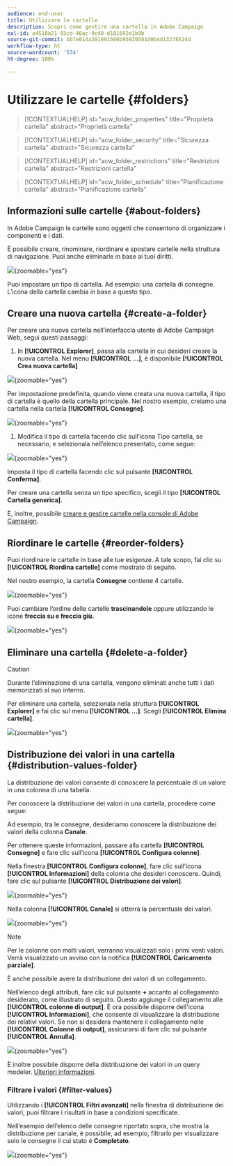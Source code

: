 ```yaml
---
audience: end-user
title: Utilizzare le cartelle
description: Scopri come gestire una cartella in Adobe Campaign
exl-id: a4518a21-03cd-46ac-9c40-d181692e1b9b
source-git-commit: bb7e014a381801566b95839581d0b4d13278524d
workflow-type: ht
source-wordcount: '574'
ht-degree: 100%

---
```


# Utilizzare le cartelle {#folders}

>[!CONTEXTUALHELP]
>id="acw_folder_properties"
>title="Proprietà cartella"
>abstract="Proprietà cartella"

>[!CONTEXTUALHELP]
>id="acw_folder_security"
>title="Sicurezza cartella"
>abstract="Sicurezza cartella"

>[!CONTEXTUALHELP]
>id="acw_folder_restrictions"
>title="Restrizioni cartella"
>abstract="Restrizioni cartella"

>[!CONTEXTUALHELP]
>id="acw_folder_schedule"
>title="Pianificazione cartella"
>abstract="Pianificazione cartella"

## Informazioni sulle cartelle {#about-folders}

In Adobe Campaign le cartelle sono oggetti che consentono di organizzare i componenti e i dati.

È possibile creare, rinominare, riordinare e spostare cartelle nella struttura di navigazione. Puoi anche eliminarle in base ai tuoi diritti.

![](assets/folders.png){zoomable="yes"}

Puoi impostare un tipo di cartella. Ad esempio: una cartella di consegne.
L’icona della cartella cambia in base a questo tipo.

## Creare una nuova cartella {#create-a-folder}

Per creare una nuova cartella nell’interfaccia utente di Adobe Campaign Web, segui questi passaggi:

1. In **[!UICONTROL Explorer]**, passa alla cartella in cui desideri creare la nuova cartella.
Nel menu **[!UICONTROL ...]**, è disponibile **[!UICONTROL Crea nuova cartella]**

![](assets/folder_create.png){zoomable="yes"}

Per impostazione predefinita, quando viene creata una nuova cartella, il tipo di cartella è quello della cartella principale. Nel nostro esempio, creiamo una cartella nella cartella **[!UICONTROL Consegne]**.

![](assets/folder_new.png){zoomable="yes"}

1. Modifica il tipo di cartella facendo clic sull’icona Tipo cartella, se necessario, e selezionala nell’elenco presentato, come segue:

![](assets/folder_type.png){zoomable="yes"}

Imposta il tipo di cartella facendo clic sul pulsante **[!UICONTROL Conferma]**.

Per creare una cartella senza un tipo specifico, scegli il tipo **[!UICONTROL Cartella generica]**.

È, inoltre, possibile [creare e gestire cartelle nella console di Adobe Campaign](https://experienceleague.adobe.com/it/docs/campaign/campaign-v8/config/configuration/folders-and-views).


## Riordinare le cartelle {#reorder-folders}

Puoi riordinare le cartelle in base alle tue esigenze. A tale scopo, fai clic su **[!UICONTROL Riordina cartelle]** come mostrato di seguito.

Nel nostro esempio, la cartella **Consegne** contiene 4 cartelle.

![](assets/folder-reorder.png){zoomable="yes"}

Puoi cambiare l’ordine delle cartelle **trascinandole** oppure utilizzando le icone **freccia su e freccia giù.**

![](assets/folder-draganddrop.png){zoomable="yes"}


## Eliminare una cartella {#delete-a-folder}

>[!CAUTION]
>
>Durante l’eliminazione di una cartella, vengono eliminati anche tutti i dati memorizzati al suo interno.

Per eliminare una cartella, selezionala nella struttura **[!UICONTROL Explorer]** e fai clic sul menu **[!UICONTROL ...]**.
Scegli **[!UICONTROL Elimina cartella]**.

![](assets/folder_delete.png){zoomable="yes"}

## Distribuzione dei valori in una cartella {#distribution-values-folder}

La distribuzione dei valori consente di conoscere la percentuale di un valore in una colonna di una tabella.

Per conoscere la distribuzione dei valori in una cartella, procedere come segue:

Ad esempio, tra le consegne, desideriamo conoscere la distribuzione dei valori della colonna **Canale**.

Per ottenere queste informazioni, passare alla cartella **[!UICONTROL Consegne]** e fare clic sull’icona **[!UICONTROL Configura colonne]**.

Nella finestra **[!UICONTROL Configura colonne]**, fare clic sull’icona **[!UICONTROL Informazioni]** della colonna che desideri conoscere. Quindi, fare clic sul pulsante **[!UICONTROL Distribuzione dei valori]**.

![](assets/values_deliveries.png){zoomable="yes"}

Nella colonna **[!UICONTROL Canale]** si otterrà la percentuale dei valori.

![](assets/values_percentage.png){zoomable="yes"}

>[!NOTE]
>
> Per le colonne con molti valori, verranno visualizzati solo i primi venti valori. Verrà visualizzato un avviso con la notifica **[!UICONTROL Caricamento parziale]**.

È anche possibile avere la distribuzione dei valori di un collegamento.

Nell’elenco degli attributi, fare clic sul pulsante **+** accanto al collegamento desiderato, come illustrato di seguito. Questo aggiunge il collegamento alle **[!UICONTROL colonne di output]**. È ora possibile disporre dell&#39;icona **[!UICONTROL Informazioni]**, che consente di visualizzare la distribuzione dei relativi valori. Se non si desidera mantenere il collegamento nelle **[!UICONTROL Colonne di output]**, assicurarsi di fare clic sul pulsante **[!UICONTROL Annulla]**.

![](assets/values_link.png){zoomable="yes"}

È inoltre possibile disporre della distribuzione dei valori in un query modeler. [Ulteriori informazioni](../query/build-query.md#distribution-of-values-in-a-query).

### Filtrare i valori {#filter-values}

Utilizzando i **[!UICONTROL Filtri avanzati]** nella finestra di distribuzione dei valori, puoi filtrare i risultati in base a condizioni specificate.

Nell’esempio dell’elenco delle consegne riportato sopra, che mostra la distribuzione per canale, è possibile, ad esempio, filtrarlo per visualizzare solo le consegne il cui stato è **Completato**.

![](assets/values_filter.png){zoomable="yes"}
